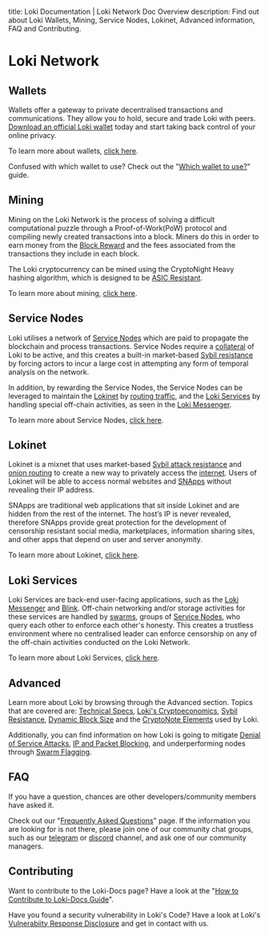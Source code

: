 title: Loki Documentation | Loki Network Doc Overview
description: Find out about Loki Wallets, Mining, Service Nodes, Lokinet, Advanced information, FAQ and Contributing.

# Loki Network

## Wallets
Wallets offer a gateway to private decentralised transactions and communications. They allow you to hold, secure and trade Loki with peers. [Download an official Loki wallet](https://loki.network/getting-started/) today and start taking back control of your online privacy.

To learn more about wallets, [click here](../Wallets/WalletsOverview.md).

Confused with which wallet to use? Check out the "[Which wallet to use?](../Wallets/WhatWalletToUse.md)" guide.

## Mining
Mining on the Loki Network is the process of solving a difficult computational puzzle through a Proof-of-Work(PoW) protocol and compiling newly created transactions into a block. Miners do this in order to earn money from the [Block Reward](/Advanced/Cryptoeconomics/#block-reward) and the fees associated from the transactions they include in each block. 

The Loki cryptocurrency can be mined using the CryptoNight Heavy hashing algorithm, which is designed to be [ASIC Resistant](../Mining/ASICResistance.md). 

To learn more about mining, [click here](../Mining/MiningOverview.md).

## Service Nodes
Loki utilises a network of [Service Nodes](../ServiceNodes/SNOverview.md) which are paid to propagate the blockchain and process transactions. Service Nodes require a [collateral](../ServiceNodes/SNOverview.md) of Loki to be active, and this creates a built-in market-based [Sybil resistance](../Advanced/SybilResistance.md) by forcing actors to incur a large cost in attempting any form of temporal analysis on the network.

In addition, by rewarding the Service Nodes, the Service Nodes can be leveraged to maintain the [Lokinet](../Lokinet/LokinetOverview.md) by [routing traffic](../Lokinet/LLARP.md), and the [Loki Services](../LokiServices/LokiServicesOverview.md) by handling special off-chain activities, as seen in the [Loki Messenger](../LokiServices/Messenger.md).

To learn more about Service Nodes, [click here](../ServiceNodes/SNOverview.md).

## Lokinet
Lokinet is a mixnet that uses market-based [Sybil attack resistance](../Advanced/SybilResistance.md) and [onion routing](../Lokinet/LLARP.md) to create a new way to privately access the [internet](https://www.youtube.com/watch?v=4KzH_eyX99A&t=2m48s). Users of Lokinet will be able to access normal websites and [SNApps](../Lokinet/SNApps.md) without revealing their IP address.

SNApps are traditional web applications that sit inside Lokinet and are hidden from the rest of the internet. The host’s IP is never revealed, therefore SNApps provide great protection for the development of censorship resistant social media, marketplaces, information sharing sites, and other apps that depend on user and server anonymity.

To learn more about Lokinet, [click here](../Lokinet/LokinetOverview.md).

## Loki Services
Loki Services are back-end user-facing applications, such as the [Loki Messenger](../LokiServices/LokiServicesOverview.md) and [Blink](../LokiServices/Blink.md). Off-chain networking and/or storage activities for these services are handled by [swarms](../Advanced/SwarmFlagging.md), groups of [Service Nodes](../ServiceNodes/SNOverview.md), who query each other to enforce each other's honesty. This creates a trustless environment where no centralised leader can enforce censorship on any of the off-chain activities conducted on the Loki Network.

To learn more about Loki Services, [click here](../LokiServices/LokiServicesOverview.md).

## Advanced
Learn more about Loki by browsing through the Advanced section. Topics that are covered are: [Technical Specs](../Advanced/TechnicalSpecs.md), [Loki's Cryptoeconomics](../Advanced/Cryptoeconomics.md), [Sybil Resistance](../Advanced/SybilResistance.md), [Dynamic Block Size](../Advanced/DynamicBlockSize.md) and the [CryptoNote Elements](../Advanced/CryptoNoteElements.md) used by Loki.

Additionally, you can find information on how Loki is going to mitigate [Denial of Service Attacks](../Advanced/DenialofServiceAttacks.md), [IP and Packet Blocking](../Advanced/IPandPacketBlocking.md), and underperforming nodes through [Swarm Flagging](../Advanced/SwarmFlagging.md).

## FAQ
If you have a question, chances are other developers/community members have asked it. 

Check out our "[Frequently Asked Questions](../FAQ.md)" page. If the information you are looking for is not there, please join one of our community chat groups, such as our [telegram](https://t.me/LokiCommunity) or [discord](https://discord.gg/67GXfD6) channel, and ask one of our community managers.

## Contributing
Want to contribute to the Loki-Docs page? 
Have a look at the "[How to Contribute to Loki-Docs Guide](../Contributing/HowToContributeToLokiDocs.md)".

Have you found a security vulnerability in Loki's Code? 
Have a look at Loki's [Vulnerabiity Response Disclosure](../Contributing/VULNERABILITY_RESPONSE_LOKI.md) and get in contact with us.
